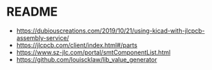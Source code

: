 # README

- https://dubiouscreations.com/2019/10/21/using-kicad-with-jlcpcb-assembly-service/
- https://jlcpcb.com/client/index.html#/parts
- https://www.sz-jlc.com/portal/smtComponentList.html
- https://github.com/louiscklaw/lib_value_generator